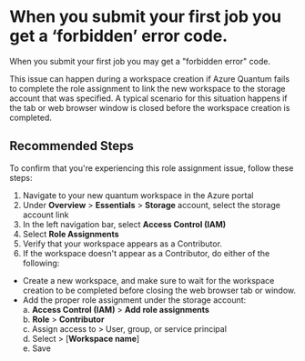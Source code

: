<properties
  pagetitle="When you submit your first job you get a ‘forbidden’ error code."
  description=""
  service="microsoft.quantum"
  resource="workspaces"
  ms.author="fabricfr"
  selfhelptype="Generic"
  supporttopicids="32740193"
  productpesids="17040"
  cloudenvironments="public, fairfax, mooncake, blackforest, ussec, usnat"
  disableclouds=""
  articleid="cc7ce94f-f104-40c1-b265-3e1f05b4212c"
  ownershipid="Azure_Quantum" />
# When you submit your first job you get a ‘forbidden’ error code.

When you submit your first job you may get a "forbidden error" code. 

This issue can happen during a workspace creation if Azure Quantum fails to complete the role assignment to link the new workspace to the storage account that was specified. 
A typical scenario for this situation happens if the tab or web browser window is closed before the workspace creation is completed. 

## **Recommended Steps**

To confirm that you're experiencing this role assignment issue, follow these steps: 

1. Navigate to your new quantum workspace in the Azure portal
2. Under **Overview** > **Essentials** > **Storage** account, select the storage account link 
3. In the left navigation bar, select **Access Control (IAM)**
4. Select **Role Assignments**
5. Verify that your workspace appears as a Contributor. 
6. If the workspace doesn't appear as a Contributor, do either of the following: 
  - Create a new workspace, and make sure to wait for the workspace creation to be completed before closing the web browser tab or window. 
  - Add the proper role assignment under the storage account: 
   <br>a. **Access Control (IAM)** > **Add role assignments** 
   <br>b. **Role** > **Contributor** 
   <br>c. Assign access to > User, group, or service principal 
   <br>d. Select > [**Workspace name**] 
   <br>e. Save

